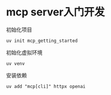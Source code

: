 # mcp server入门开发


初始化项目
```
uv init mcp_getting_started
```

初始化虚拟环境
```
uv venv
```
安装依赖
```
uv add "mcp[cli]" httpx openai
```